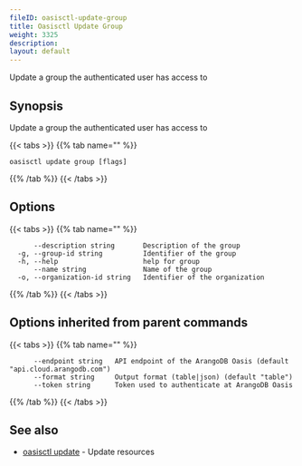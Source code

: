 ```yaml
---
fileID: oasisctl-update-group
title: Oasisctl Update Group
weight: 3325
description: 
layout: default
---
```

Update a group the authenticated user has access to

## Synopsis

Update a group the authenticated user has access to

{{< tabs >}}
{{% tab name="" %}}
```
oasisctl update group [flags]
```
{{% /tab %}}
{{< /tabs >}}

## Options

{{< tabs >}}
{{% tab name="" %}}
```
      --description string       Description of the group
  -g, --group-id string          Identifier of the group
  -h, --help                     help for group
      --name string              Name of the group
  -o, --organization-id string   Identifier of the organization
```
{{% /tab %}}
{{< /tabs >}}

## Options inherited from parent commands

{{< tabs >}}
{{% tab name="" %}}
```
      --endpoint string   API endpoint of the ArangoDB Oasis (default "api.cloud.arangodb.com")
      --format string     Output format (table|json) (default "table")
      --token string      Token used to authenticate at ArangoDB Oasis
```
{{% /tab %}}
{{< /tabs >}}

## See also

* [oasisctl update]()	 - Update resources

